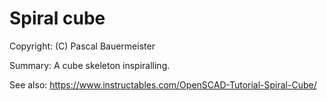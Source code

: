 # Spiral cube

Copyright: (C) Pascal Bauermeister

Summary: A cube skeleton inspiralling.

See also: https://www.instructables.com/OpenSCAD-Tutorial-Spiral-Cube/
